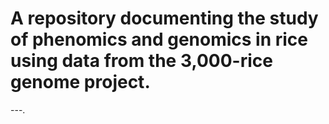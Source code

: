 # A repository documenting the study of phenomics and genomics in rice using data from the 3,000-rice genome project.
---.
